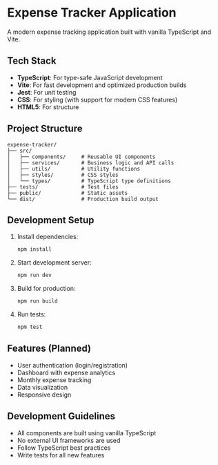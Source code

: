 # Expense Tracker Application

A modern expense tracking application built with vanilla TypeScript and Vite.

## Tech Stack

- **TypeScript**: For type-safe JavaScript development
- **Vite**: For fast development and optimized production builds
- **Jest**: For unit testing
- **CSS**: For styling (with support for modern CSS features)
- **HTML5**: For structure

## Project Structure

```
expense-tracker/
├── src/
│   ├── components/     # Reusable UI components
│   ├── services/       # Business logic and API calls
│   ├── utils/          # Utility functions
│   ├── styles/         # CSS styles
│   └── types/          # TypeScript type definitions
├── tests/              # Test files
├── public/             # Static assets
└── dist/               # Production build output
```

## Development Setup

1. Install dependencies:
   ```bash
   npm install
   ```

2. Start development server:
   ```bash
   npm run dev
   ```

3. Build for production:
   ```bash
   npm run build
   ```

4. Run tests:
   ```bash
   npm test
   ```

## Features (Planned)

- User authentication (login/registration)
- Dashboard with expense analytics
- Monthly expense tracking
- Data visualization
- Responsive design

## Development Guidelines

- All components are built using vanilla TypeScript
- No external UI frameworks are used
- Follow TypeScript best practices
- Write tests for all new features 